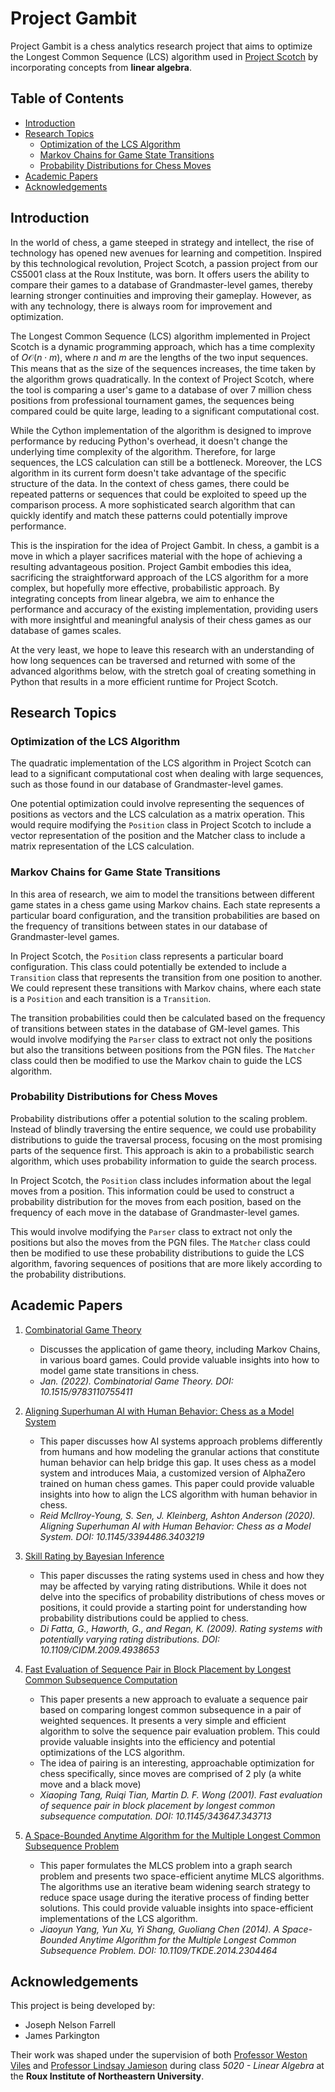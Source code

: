 <!-- omit in toc -->
# Project Gambit

Project Gambit is a chess analytics research project that aims to optimize the Longest Common Sequence (LCS) algorithm used in [Project Scotch](https://github.com/jparkington/Project-Scotch) by incorporating concepts from **linear algebra**.

<!-- omit in toc -->
## Table of Contents

- [Introduction](#introduction)
- [Research Topics](#research-topics)
  - [Optimization of the LCS Algorithm](#optimization-of-the-lcs-algorithm)
  - [Markov Chains for Game State Transitions](#markov-chains-for-game-state-transitions)
  - [Probability Distributions for Chess Moves](#probability-distributions-for-chess-moves)
- [Academic Papers](#academic-papers)
- [Acknowledgements](#acknowledgements)

## Introduction

In the world of chess, a game steeped in strategy and intellect, the rise of technology has opened new avenues for learning and competition. Inspired by this technological revolution, Project Scotch, a passion project from our CS5001 class at the Roux Institute, was born. It offers users the ability to compare their games to a database of Grandmaster-level games, thereby learning stronger continuities and improving their gameplay. However, as with any technology, there is always room for improvement and optimization.

The Longest Common Sequence (LCS) algorithm implemented in Project Scotch is a dynamic programming approach, which has a time complexity of $O\mathcal{O}(n ⋅ m)$, where $n$ and $m$ are the lengths of the two input sequences. This means that as the size of the sequences increases, the time taken by the algorithm grows quadratically. In the context of Project Scotch, where the tool is comparing a user's game to a database of over 7 million chess positions from professional tournament games, the sequences being compared could be quite large, leading to a significant computational cost.

While the Cython implementation of the algorithm is designed to improve performance by reducing Python's overhead, it doesn't change the underlying time complexity of the algorithm. Therefore, for large sequences, the LCS calculation can still be a bottleneck. Moreover, the LCS algorithm in its current form doesn't take advantage of the specific structure of the data. In the context of chess games, there could be repeated patterns or sequences that could be exploited to speed up the comparison process. A more sophisticated search algorithm that can quickly identify and match these patterns could potentially improve performance.

This is the inspiration for the idea of Project Gambit. In chess, a gambit is a move in which a player sacrifices material with the hope of achieving a resulting advantageous position. Project Gambit embodies this idea, sacrificing the straightforward approach of the LCS algorithm for a more complex, but hopefully more effective, probabilistic approach. By integrating concepts from linear algebra, we aim to enhance the performance and accuracy of the existing implementation, providing users with more insightful and meaningful analysis of their chess games as our database of games scales.

At the very least, we hope to leave this research with an understanding of how long sequences can be traversed and returned with some of the advanced algorithms below, with the stretch goal of creating something in Python that results in a more efficient runtime for Project Scotch.

## Research Topics

### Optimization of the LCS Algorithm

The quadratic implementation of the LCS algorithm in Project Scotch can lead to a significant computational cost when dealing with large sequences, such as those found in our database of Grandmaster-level games.

One potential optimization could involve representing the sequences of positions as vectors and the LCS calculation as a matrix operation. This would require modifying the `Position` class in Project Scotch to include a vector representation of the position and the Matcher class to include a matrix representation of the LCS calculation.

### Markov Chains for Game State Transitions

In this area of research, we aim to model the transitions between different game states in a chess game using Markov chains. Each state represents a particular board configuration, and the transition probabilities are based on the frequency of transitions between states in our database of Grandmaster-level games.

In Project Scotch, the `Position` class represents a particular board configuration. This class could potentially be extended to include a `Transition` class that represents the transition from one position to another. We could represent these transitions with Markov chains, where each state is a `Position` and each transition is a `Transition`. 

The transition probabilities could then be calculated based on the frequency of transitions between states in the database of GM-level games. This would involve modifying the `Parser` class to extract not only the positions but also the transitions between positions from the PGN files. The `Matcher` class could then be modified to use the Markov chain to guide the LCS algorithm.

### Probability Distributions for Chess Moves

Probability distributions offer a potential solution to the scaling problem. Instead of blindly traversing the entire sequence, we could use probability distributions to guide the traversal process, focusing on the most promising parts of the sequence first. This approach is akin to a probabilistic search algorithm, which uses probability information to guide the search process.

In Project Scotch, the `Position` class includes information about the legal moves from a position. This information could be used to construct a probability distribution for the moves from each position, based on the frequency of each move in the database of Grandmaster-level games.

This would involve modifying the `Parser` class to extract not only the positions but also the moves from the PGN files. The `Matcher` class could then be modified to use these probability distributions to guide the LCS algorithm, favoring sequences of positions that are more likely according to the probability distributions.

## Academic Papers

1. [Combinatorial Game Theory](https://www.degruyter.com/document/doi/10.1515/9783110755411/html)
   - Discusses the application of game theory, including Markov Chains, in various board games. Could provide valuable insights into how to model game state transitions in chess.
   - *Jan. (2022). Combinatorial Game Theory. DOI: 10.1515/9783110755411*

2. [Aligning Superhuman AI with Human Behavior: Chess as a Model System](https://dl.acm.org/doi/10.1145/3394486.3403219)
   - This paper discusses how AI systems approach problems differently from humans and how modeling the granular actions that constitute human behavior can help bridge this gap. It uses chess as a model system and introduces Maia, a customized version of AlphaZero trained on human chess games. This paper could provide valuable insights into how to align the LCS algorithm with human behavior in chess.
   - *Reid McIlroy-Young, S. Sen, J. Kleinberg, Ashton Anderson (2020). Aligning Superhuman AI with Human Behavior: Chess as a Model System. DOI: 10.1145/3394486.3403219*

3. [Skill Rating by Bayesian Inference](https://www.researchgate.net/publication/224453252_Skill_Rating_by_Bayesian_Inference)
     - This paper discusses the rating systems used in chess and how they may be affected by varying rating distributions. While it does not delve into the specifics of probability distributions of chess moves or positions, it could provide a starting point for understanding how probability distributions could be applied to chess.
     - *Di Fatta, G., Haworth, G., and Regan, K. (2009). Rating systems with potentially varying rating distributions. DOI: 10.1109/CIDM.2009.4938653*

4. [Fast Evaluation of Sequence Pair in Block Placement by Longest Common Subsequence Computation](https://dl.acm.org/doi/10.1145/343647.343713)
     - This paper presents a new approach to evaluate a sequence pair based on comparing longest common subsequence in a pair of weighted sequences. It presents a very simple and efficient algorithm to solve the sequence pair evaluation problem. This could provide valuable insights into the efficiency and potential optimizations of the LCS algorithm.
     - The idea of pairing is an interesting, approachable optimization for chess specifically, since moves are comprised of 2 ply (a white move and a black move)
     - *Xiaoping Tang, Ruiqi Tian, Martin D. F. Wong (2001). Fast evaluation of sequence pair in block placement by longest common subsequence computation. DOI: 10.1145/343647.343713*

5. [A Space-Bounded Anytime Algorithm for the Multiple Longest Common Subsequence Problem](https://ieeexplore.ieee.org/document/6731533)
     - This paper formulates the MLCS problem into a graph search problem and presents two space-efficient anytime MLCS algorithms. The algorithms use an iterative beam widening search strategy to reduce space usage during the iterative process of finding better solutions. This could provide valuable insights into space-efficient implementations of the LCS algorithm.
     - *Jiaoyun Yang, Yun Xu, Yi Shang, Guoliang Chen (2014). A Space-Bounded Anytime Algorithm for the Multiple Longest Common Subsequence Problem. DOI: 10.1109/TKDE.2014.2304464*

## Acknowledgements

This project is being developed by:
- Joseph Nelson Farrell 
- James Parkington
  
Their work was shaped under the supervision of both [Professor Weston Viles](https://roux.northeastern.edu/people/weston-viles/) and [Professor Lindsay Jamieson](https://roux.northeastern.edu/people/lindsay-jamieson/) during class *5020 - Linear Algebra* at the **Roux Institute of Northeastern University**. 